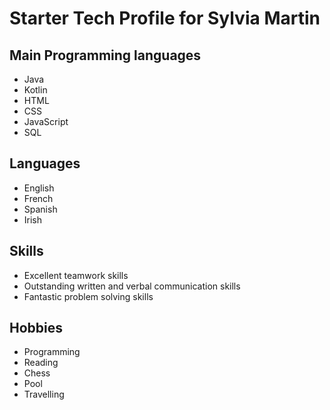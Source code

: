 # Starter Tech Profile for Sylvia Martin

## Main Programming languages
- Java
- Kotlin
- HTML
- CSS
- JavaScript
- SQL

## Languages
- English
- French
- Spanish
- Irish

## Skills
- Excellent teamwork skills
- Outstanding written and verbal communication skills
- Fantastic problem solving skills

## Hobbies
- Programming
- Reading
- Chess
- Pool
- Travelling





